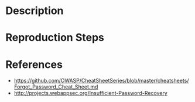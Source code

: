 # Description


# Reproduction Steps


# References

- https://github.com/OWASP/CheatSheetSeries/blob/master/cheatsheets/Forgot_Password_Cheat_Sheet.md
- http://projects.webappsec.org/Insufficient-Password-Recovery
